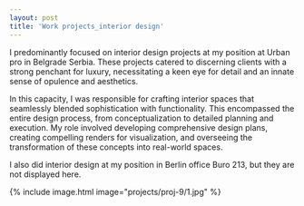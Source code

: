 ```yaml
---
layout: post
title: 'Work projects_interior design'
---
```


I predominantly focused on interior design projects at my position at Urban pro in Belgrade Serbia. These projects catered to discerning clients with a strong penchant for luxury, necessitating a keen eye for detail and an innate sense of opulence and aesthetics.

In this capacity, I was responsible for crafting interior spaces that seamlessly blended sophistication with functionality. This encompassed the entire design process, from conceptualization to detailed planning and execution. My role involved developing comprehensive design plans, creating compelling renders for visualization, and overseeing the transformation of these concepts into real-world spaces.

I also did interior design at my position in Berlin office Buro 213, but they are not displayed here.


{% include image.html image="projects/proj-9/1.jpg" %}

